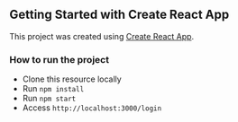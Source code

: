 ## Getting Started with Create React App

This project was created using [Create React App](https://github.com/facebook/create-react-app).

### How to run the project

- Clone this resource locally
- Run `npm install`
- Run `npm start`
- Access `http://localhost:3000/login`
